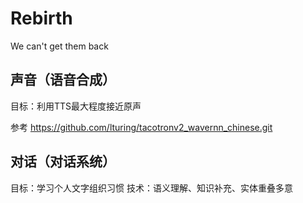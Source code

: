 <!--
 * @Author: Sanfor Chow
 * @Date: 2022-07-19 14:36:14
 * @LastEditors: Sanfor Chow
 * @LastEditTime: 2022-07-19 14:50:39
 * @FilePath: /Rebirth/README.md
-->
# Rebirth
We can't get them back



## 声音（语音合成）
目标：利用TTS最大程度接近原声

参考 https://github.com/lturing/tacotronv2_wavernn_chinese.git

## 对话（对话系统）
目标：学习个人文字组织习惯
技术：语义理解、知识补充、实体重叠多意
